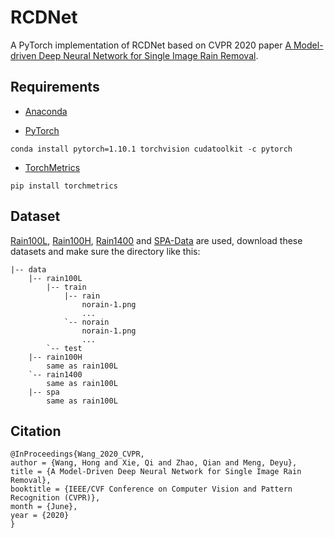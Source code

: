 # RCDNet

A PyTorch implementation of RCDNet based on CVPR 2020 paper
[A Model-driven Deep Neural Network for Single Image Rain Removal](https://arxiv.org/abs/2005.01333).

## Requirements

- [Anaconda](https://www.anaconda.com/download/)

- [PyTorch](https://pytorch.org)

```
conda install pytorch=1.10.1 torchvision cudatoolkit -c pytorch
```

- [TorchMetrics](https://torchmetrics.readthedocs.io/en/latest/)
```
pip install torchmetrics
```

## Dataset

[Rain100L](https://mega.nz/file/MpgnwYDS#jqyDEyL1U9srLBbEFCPnAOZb2HZTsSrwSvRGQ6m6Dzc),
[Rain100H](https://www.dropbox.com/s/kzbzer5wem37byg/rain100H.zip?dl=0),
[Rain1400](https://mega.nz/file/XSxSEajb#6ZwCOSeFqAnErIg6bIjs_bUFOKcs7HoZ2rwXCP8htZc)
and [SPA-Data](https://www.kaggle.com/leftthomas/spadata) are used, download these datasets and make sure the directory
like this:
```                           
|-- data     
    |-- rain100L
        |-- train
            |-- rain
                norain-1.png
                ...
            `-- norain
                norain-1.png
                ...
        `-- test                                                        
    |-- rain100H
        same as rain100L
    `-- rain1400
        same as rain100L                       
    |-- spa
        same as rain100L
```

## Citation
```
@InProceedings{Wang_2020_CVPR,  
author = {Wang, Hong and Xie, Qi and Zhao, Qian and Meng, Deyu},  
title = {A Model-Driven Deep Neural Network for Single Image Rain Removal},  
booktitle = {IEEE/CVF Conference on Computer Vision and Pattern Recognition (CVPR)},  
month = {June},  
year = {2020}  
}
```
